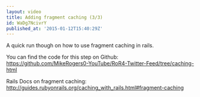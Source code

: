```yaml
---
layout: video
title: Adding fragment caching (3/3)
id: WaDg7NcivrY
published_at: '2015-01-12T15:40:29Z'
---
```

A quick run though on how to use fragment caching in rails. 

You can find the code for this step on Github: https://github.com/MikeRogers0-YouTube/RoR4-Twitter-Feed/tree/caching-html

Rails Docs on fragment caching: http://guides.rubyonrails.org/caching_with_rails.html#fragment-caching